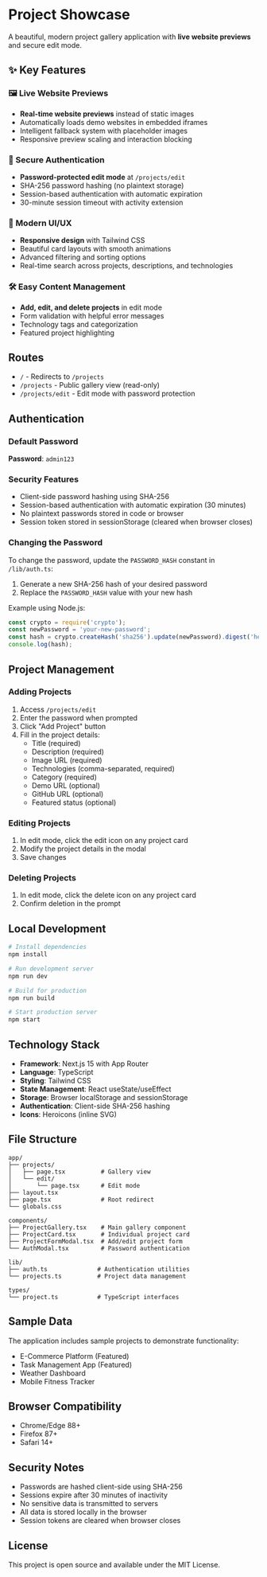 # Project Showcase

A beautiful, modern project gallery application with **live website previews** and secure edit mode.

## ✨ Key Features

### 🖼️ Live Website Previews
- **Real-time website previews** instead of static images
- Automatically loads demo websites in embedded iframes
- Intelligent fallback system with placeholder images
- Responsive preview scaling and interaction blocking

### 🔐 Secure Authentication
- **Password-protected edit mode** at `/projects/edit`
- SHA-256 password hashing (no plaintext storage)
- Session-based authentication with automatic expiration
- 30-minute session timeout with activity extension

### 📱 Modern UI/UX
- **Responsive design** with Tailwind CSS
- Beautiful card layouts with smooth animations
- Advanced filtering and sorting options
- Real-time search across projects, descriptions, and technologies

### 🛠️ Easy Content Management
- **Add, edit, and delete projects** in edit mode
- Form validation with helpful error messages
- Technology tags and categorization
- Featured project highlighting

## Routes

- `/` - Redirects to `/projects`
- `/projects` - Public gallery view (read-only)
- `/projects/edit` - Edit mode with password protection

## Authentication

### Default Password
**Password**: `admin123`

### Security Features
- Client-side password hashing using SHA-256
- Session-based authentication with automatic expiration (30 minutes)
- No plaintext passwords stored in code or browser
- Session token stored in sessionStorage (cleared when browser closes)

### Changing the Password
To change the password, update the `PASSWORD_HASH` constant in `/lib/auth.ts`:

1. Generate a new SHA-256 hash of your desired password
2. Replace the `PASSWORD_HASH` value with your new hash

Example using Node.js:
```javascript
const crypto = require('crypto');
const newPassword = 'your-new-password';
const hash = crypto.createHash('sha256').update(newPassword).digest('hex');
console.log(hash);
```

## Project Management

### Adding Projects
1. Access `/projects/edit`
2. Enter the password when prompted
3. Click "Add Project" button
4. Fill in the project details:
   - Title (required)
   - Description (required)
   - Image URL (required)
   - Technologies (comma-separated, required)
   - Category (required)
   - Demo URL (optional)
   - GitHub URL (optional)
   - Featured status (optional)

### Editing Projects
1. In edit mode, click the edit icon on any project card
2. Modify the project details in the modal
3. Save changes

### Deleting Projects
1. In edit mode, click the delete icon on any project card
2. Confirm deletion in the prompt

## Local Development

```bash
# Install dependencies
npm install

# Run development server
npm run dev

# Build for production
npm run build

# Start production server
npm start
```

## Technology Stack

- **Framework**: Next.js 15 with App Router
- **Language**: TypeScript
- **Styling**: Tailwind CSS
- **State Management**: React useState/useEffect
- **Storage**: Browser localStorage and sessionStorage
- **Authentication**: Client-side SHA-256 hashing
- **Icons**: Heroicons (inline SVG)

## File Structure

```
app/
├── projects/
│   ├── page.tsx          # Gallery view
│   └── edit/
│       └── page.tsx      # Edit mode
├── layout.tsx
├── page.tsx              # Root redirect
└── globals.css

components/
├── ProjectGallery.tsx    # Main gallery component
├── ProjectCard.tsx       # Individual project card
├── ProjectFormModal.tsx  # Add/edit project form
└── AuthModal.tsx         # Password authentication

lib/
├── auth.ts              # Authentication utilities
└── projects.ts          # Project data management

types/
└── project.ts           # TypeScript interfaces
```

## Sample Data

The application includes sample projects to demonstrate functionality:
- E-Commerce Platform (Featured)
- Task Management App (Featured)
- Weather Dashboard
- Mobile Fitness Tracker

## Browser Compatibility

- Chrome/Edge 88+
- Firefox 87+
- Safari 14+

## Security Notes

- Passwords are hashed client-side using SHA-256
- Sessions expire after 30 minutes of inactivity
- No sensitive data is transmitted to servers
- All data is stored locally in the browser
- Session tokens are cleared when browser closes

## License

This project is open source and available under the MIT License.
